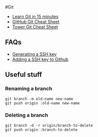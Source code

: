 #Git

* [Learn Git in 15 minutes](https://try.github.io/levels/1/challenges/1)
* [GitHub Git Cheat Sheet](https://training.github.com/kit/downloads/github-git-cheat-sheet.pdf)
* [Tower Git Cheat Sheet](https://www.git-tower.com/blog/git-cheat-sheet/)

## FAQs

* [Generating a SSH key](https://help.github.com/articles/generating-a-new-ssh-key-and-adding-it-to-the-ssh-agent/)
* [Adding a SSH key to Github](https://help.github.com/articles/adding-a-new-ssh-key-to-your-github-account/)

## Useful stuff


### Renaming a branch
```
git branch -m old-name new-name
git push origin :old-name new-name
```

### Deleting a branch
```
git branch -d -r origin/branch-to-delete
git push origin :branch-to-delete
```
